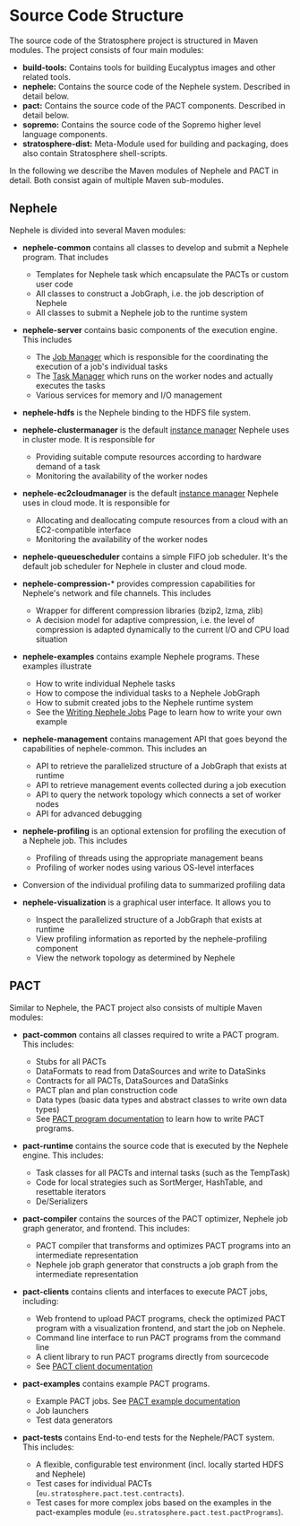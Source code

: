 Source Code Structure
=====================

The source code of the Stratosphere project is structured in Maven
modules. The project consists of four main modules:

-   **build-tools:** Contains tools for building Eucalyptus images and
    other related tools.
-   **nephele:** Contains the source code of the Nephele system.
    Described in detail below.
-   **pact:** Contains the source code of the PACT components. Described
    in detail below.
-   **sopremo:** Contains the source code of the Sopremo higher level
    language components.
-   **stratosphere-dist:** Meta-Module used for building and packaging,
    does also contain Stratosphere shell-scripts.

In the following we describe the Maven modules of Nephele and PACT in
detail. Both consist again of multiple Maven sub-modules.

Nephele
-------

Nephele is divided into several Maven modules:

-   **nephele-common** contains all classes to develop and submit a
    Nephele program. That includes
    -   Templates for Nephele task which encapsulate the PACTs or custom
        user code
    -   All classes to construct a JobGraph, i.e. the job description of
        Nephele
    -   All classes to submit a Nephele job to the runtime system

-   **nephele-server** contains basic components of the execution
    engine. This includes
    -   The [Job
        Manager](jobmanager "jobmanager")
        which is responsible for the coordinating the execution of a
        job's individual tasks
    -   The [Task
        Manager](taskmanager "taskmanager")
        which runs on the worker nodes and actually executes the tasks
    -   Various services for memory and I/O management

-   **nephele-hdfs** is the Nephele binding to the HDFS file system.

-   **nephele-clustermanager** is the default [instance
    manager](instancemanager "instancemanager")
    Nephele uses in cluster mode. It is responsible for
    -   Providing suitable compute resources according to hardware
        demand of a task
    -   Monitoring the availability of the worker nodes

-   **nephele-ec2cloudmanager** is the default [instance
    manager](instancemanager "instancemanager")
    Nephele uses in cloud mode. It is responsible for
    -   Allocating and deallocating compute resources from a cloud with
        an EC2-compatible interface
    -   Monitoring the availability of the worker nodes

-   **nephele-queuescheduler** contains a simple FIFO job scheduler.
    It's the default job scheduler for Nephele in cluster and cloud
    mode.

-   **nephele-compression-**\* provides compression capabilities for
    Nephele's network and file channels. This includes
    -   Wrapper for different compression libraries (bzip2, lzma, zlib)
    -   A decision model for adaptive compression, i.e. the level of
        compression is adapted dynamically to the current I/O and CPU
        load situation

-   **nephele-examples** contains example Nephele programs. These
    examples illustrate
    -   How to write individual Nephele tasks
    -   How to compose the individual tasks to a Nephele JobGraph
    -   How to submit created jobs to the Nephele runtime system
    -   See the [Writing Nephele
        Jobs](writingnehelejobs "writingnehelejobs")
        Page to learn how to write your own example

-   **nephele-management** contains management API that goes beyond the
    capabilities of nephele-common. This includes an
    -   API to retrieve the parallelized structure of a JobGraph that
        exists at runtime
    -   API to retrieve management events collected during a job
        execution
    -   API to query the network topology which connects a set of worker
        nodes
    -   API for advanced debugging

-   **nephele-profiling** is an optional extension for profiling the
    execution of a Nephele job. This includes
    -   Profiling of threads using the appropriate management beans
    -   Profiling of worker nodes using various OS-level interfaces

-   Conversion of the individual profiling data to summarized profiling
    data

-   **nephele-visualization** is a graphical user interface. It allows
    you to
    -   Inspect the parallelized structure of a JobGraph that exists at
        runtime
    -   View profiling information as reported by the nephele-profiling
        component
    -   View the network topology as determined by Nephele

PACT
----

Similar to Nephele, the PACT project also consists of multiple Maven
modules:

-   **pact-common** contains all classes required to write a PACT
    program. This includes:
    -   Stubs for all PACTs
    -   DataFormats to read from DataSources and write to DataSinks
    -   Contracts for all PACTs, DataSources and DataSinks
    -   PACT plan and plan construction code
    -   Data types (basic data types and abstract classes to write own
        data types)
    -   See [PACT program
        documentation](writepactprogram "writepactprogram")
        to learn how to write PACT programs.

-   **pact-runtime** contains the source code that is executed by the
    Nephele engine. This includes:
    -   Task classes for all PACTs and internal tasks (such as the
        TempTask)
    -   Code for local strategies such as SortMerger, HashTable, and
        resettable iterators
    -   De/Serializers

-   **pact-compiler** contains the sources of the PACT optimizer,
    Nephele job graph generator, and frontend. This includes:
    -   PACT compiler that transforms and optimizes PACT programs into
        an intermediate representation
    -   Nephele job graph generator that constructs a job graph from the
        intermediate representation

-   **pact-clients** contains clients and interfaces to execute PACT
    jobs, including:
    -   Web frontend to upload PACT programs, check the optimized PACT
        program with a visualization frontend, and start the job on
        Nephele.
    -   Command line interface to run PACT programs from the command
        line
    -   A client library to run PACT programs directly from sourcecode
    -   See [PACT client
        documentation](executepactprogram "executepactprogram")

-   **pact-examples** contains example PACT programs.
    -   Example PACT jobs. See [PACT example
        documentation](pactexamples "pactexamples")
    -   Job launchers
    -   Test data generators

-   **pact-tests** contains End-to-end tests for the Nephele/PACT
    system. This includes:
    -   A flexible, configurable test environment (incl. locally started
        HDFS and Nephele)
    -   Test cases for individual PACTs
        (`eu.stratosphere.pact.test.contracts`).
    -   Test cases for more complex jobs based on the examples in the
        pact-examples module (`eu.stratosphere.pact.test.pactPrograms`).


